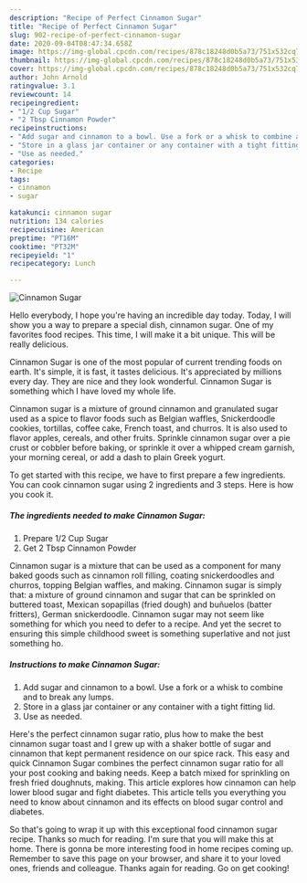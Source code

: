 ```yaml
---
description: "Recipe of Perfect Cinnamon Sugar"
title: "Recipe of Perfect Cinnamon Sugar"
slug: 902-recipe-of-perfect-cinnamon-sugar
date: 2020-09-04T08:47:34.658Z
image: https://img-global.cpcdn.com/recipes/878c18248d0b5a73/751x532cq70/cinnamon-sugar-recipe-main-photo.jpg
thumbnail: https://img-global.cpcdn.com/recipes/878c18248d0b5a73/751x532cq70/cinnamon-sugar-recipe-main-photo.jpg
cover: https://img-global.cpcdn.com/recipes/878c18248d0b5a73/751x532cq70/cinnamon-sugar-recipe-main-photo.jpg
author: John Arnold
ratingvalue: 3.1
reviewcount: 14
recipeingredient:
- "1/2 Cup Sugar"
- "2 Tbsp Cinnamon Powder"
recipeinstructions:
- "Add sugar and cinnamon to a bowl. Use a fork or a whisk to combine and to break any lumps."
- "Store in a glass jar container or any container with a tight fitting lid."
- "Use as needed."
categories:
- Recipe
tags:
- cinnamon
- sugar

katakunci: cinnamon sugar 
nutrition: 134 calories
recipecuisine: American
preptime: "PT16M"
cooktime: "PT32M"
recipeyield: "1"
recipecategory: Lunch

---
```



![Cinnamon Sugar](https://img-global.cpcdn.com/recipes/878c18248d0b5a73/751x532cq70/cinnamon-sugar-recipe-main-photo.jpg)

Hello everybody, I hope you're having an incredible day today. Today, I will show you a way to prepare a special dish, cinnamon sugar. One of my favorites food recipes. This time, I will make it a bit unique. This will be really delicious.

Cinnamon Sugar is one of the most popular of current trending foods on earth. It's simple, it is fast, it tastes delicious. It's appreciated by millions every day. They are nice and they look wonderful. Cinnamon Sugar is something which I have loved my whole life.

Cinnamon sugar is a mixture of ground cinnamon and granulated sugar used as a spice to flavor foods such as Belgian waffles, Snickerdoodle cookies, tortillas, coffee cake, French toast, and churros. It is also used to flavor apples, cereals, and other fruits. Sprinkle cinnamon sugar over a pie crust or cobbler before baking, or sprinkle it over a whipped cream garnish, your morning cereal, or add a dash to plain Greek yogurt.


To get started with this recipe, we have to first prepare a few ingredients. You can cook cinnamon sugar using 2 ingredients and 3 steps. Here is how you cook it.

<!--inarticleads1-->

##### The ingredients needed to make Cinnamon Sugar:

1. Prepare 1/2 Cup Sugar
1. Get 2 Tbsp Cinnamon Powder


Cinnamon sugar is a mixture that can be used as a component for many baked goods such as cinnamon roll filling, coating snickerdoodles and churros, topping Belgian waffles, and making. Cinnamon sugar is simply that: a mixture of ground cinnamon and sugar that can be sprinkled on buttered toast, Mexican sopapillas (fried dough) and buñuelos (batter fritters), German snickerdoodle. Cinnamon sugar may not seem like something for which you need to defer to a recipe. And yet the secret to ensuring this simple childhood sweet is something superlative and not just something ho. 

<!--inarticleads2-->

##### Instructions to make Cinnamon Sugar:

1. Add sugar and cinnamon to a bowl. Use a fork or a whisk to combine and to break any lumps.
1. Store in a glass jar container or any container with a tight fitting lid.
1. Use as needed.


Here&#39;s the perfect cinnamon sugar ratio, plus how to make the best cinnamon sugar toast and I grew up with a shaker bottle of sugar and cinnamon that kept permanent residence on our spice rack. This easy and quick Cinnamon Sugar combines the perfect cinnamon sugar ratio for all your post cooking and baking needs. Keep a batch mixed for sprinkling on fresh fried doughnuts, making. This article explores how cinnamon can help lower blood sugar and fight diabetes. This article tells you everything you need to know about cinnamon and its effects on blood sugar control and diabetes. 

So that's going to wrap it up with this exceptional food cinnamon sugar recipe. Thanks so much for reading. I'm sure that you will make this at home. There is gonna be more interesting food in home recipes coming up. Remember to save this page on your browser, and share it to your loved ones, friends and colleague. Thanks again for reading. Go on get cooking!
